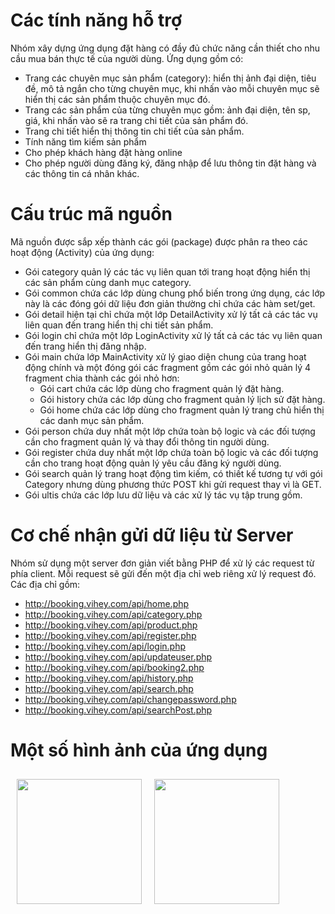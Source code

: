 # Các tính năng hỗ trợ
Nhóm xây dựng ứng dụng đặt hàng có đầy đủ chức năng cần thiết cho nhu cầu mua bán thực tế của người dùng. Ứng dụng gồm có:
* Trang các chuyên mục sản phẩm (category): hiển thị ảnh đại diện, tiêu đề, mô tả ngắn cho từng chuyên mục, khi nhấn vào mỗi chuyên mục sẽ hiển thị các sản phẩm thuộc chuyên mục đó.
* Trang các sản phẩm của từng chuyên mục gồm: ảnh đại diện, tên sp, giá, khi nhấn vào sẽ ra trang chi tiết của sản phẩm đó.
* Trang chi tiết hiển thị thông tin chi tiết của sản phẩm.
* Tính năng tìm kiếm sản phẩm
* Cho phép khách hàng đặt hàng online
* Cho phép người dùng đăng ký, đăng nhập để lưu thông tin đặt hàng và các thông tin cá nhân khác.

# Cấu trúc mã nguồn
Mã nguồn được sắp xếp thành các gói (package) được phân ra theo các hoạt động (Activity) của ứng dụng:
* Gói category quản lý các tác vụ liên quan tới trang hoạt động hiển thị các sản phẩm cùng danh mục category.
* Gói common chứa các lớp dùng chung phổ biến trong ứng dụng, các lớp này là các đóng gói dữ liệu đơn giản thường chỉ chứa các hàm set/get.
* Gói detail hiện tại chỉ chứa một lớp DetailActivity xử lý tất cả các tác vụ liên quan đến trang hiển thị chi tiết sản phẩm.
* Gói login chỉ chứa một lớp LoginActivity xử lý tất cả các tác vụ liên quan đến trang hiển thị đăng nhập.
* Gói main chứa lớp MainActivity xử lý giao diện chung của trang hoạt động chính và một đóng gói các fragment gồm các gói nhỏ quản lý 4 fragment chia thành các gói nhỏ hơn:
	+ Gói cart chứa các lớp dùng cho fragment quản lý đặt hàng.
	+ Gói history chứa các lớp dùng cho fragment quản lý lịch sử đặt hàng.
	+ Gói home chứa các lớp dùng cho fragment quản lý trang chủ hiển thị các danh mục sản phẩm.
* Gói person chứa duy nhất một lớp chứa toàn bộ logic và các đối tượng cần cho fragment quản lý và thay đổi thông tin người dùng.
* Gói register chứa duy nhất một lớp chứa toàn bộ logic và các đối tượng cần cho trang hoạt động quản lý yêu cầu đăng ký người dùng.
* Gói search quản lý trang hoạt động tìm kiếm, có thiết kế tương tự với gói Category nhưng dùng phương thức POST khi gửi request thay vì là GET.
* Gói ultis chứa các lớp lưu dữ liệu và các xử lý tác vụ tập trung gồm.

# Cơ chế nhận gửi dữ liệu từ Server
Nhóm sử dụng một server đơn giản viết bằng PHP để xử lý các request từ phía client. Mỗi request sẽ gửi đến một địa chỉ web riêng xử lý request đó. Các địa chỉ gồm:
* http://booking.vihey.com/api/home.php
* http://booking.vihey.com/api/category.php
* http://booking.vihey.com/api/product.php
* http://booking.vihey.com/api/register.php
* http://booking.vihey.com/api/login.php
* http://booking.vihey.com/api/updateuser.php
* http://booking.vihey.com/api/booking2.php
* http://booking.vihey.com/api/history.php
* http://booking.vihey.com/api/search.php
* http://booking.vihey.com/api/changepassword.php
* http://booking.vihey.com/api/searchPost.php

# Một số hình ảnh của ứng dụng
<img src="https://www.overleaf.com/project/5cd79ab38752566f525dc381/file/5cdc38a14714557a451050e7" width="200" style="float:left; padding: 10px">
<img src="https://www.overleaf.com/project/5cd79ab38752566f525dc381/file/5cdc38a14714557a451050e7" width="200" style="float:left; padding: 10px">


